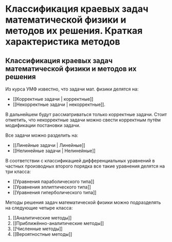 # Классификация краевых задач математической физики и методов их решения. Краткая характеристика методов
## Классификация краевых задач математической физики и методов их решения
Из курса УМФ известно, что задачи мат. физики делятся на:  
- [[Корректные задачи | корректные]] 
- [[Некорректные задачи | некорректные]].

В дальнейшем будут рассматриваться только корректные задачи. Стоит отметить, что некорректные задачи можно свести корректным путём модификации постановки задачи.

Все задачи можно разделить на:
- [[Линейные задачи | Линейные]]
- [[Нелинейные задачи | Нелинейные]]


В соответствии с классификацией дифференциальных уравнений в частных производных второго порядка все такие уравнения делятся на три класса: 
- [[Уравнения параболического типа]]
- [[Уравнения эллиптического типа]] 
- [[Уравнения гиперболического типа]]

Методы решения задач математической физики можно подразделять на следующие четыре класса:
1. [[Аналитические методы]]
2. [[Приближённо-аналитические методы]]
3. [[Численные методы]]
4. [[Вероятностные методы]]
